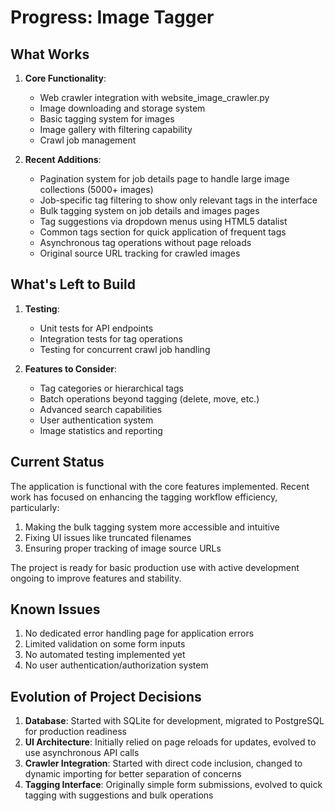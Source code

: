 # Progress: Image Tagger

## What Works
1. **Core Functionality**:
   - Web crawler integration with website_image_crawler.py
   - Image downloading and storage system
   - Basic tagging system for images
   - Image gallery with filtering capability
   - Crawl job management

2. **Recent Additions**:
   - Pagination system for job details page to handle large image collections (5000+ images)
   - Job-specific tag filtering to show only relevant tags in the interface
   - Bulk tagging system on job details and images pages
   - Tag suggestions via dropdown menus using HTML5 datalist
   - Common tags section for quick application of frequent tags
   - Asynchronous tag operations without page reloads
   - Original source URL tracking for crawled images

## What's Left to Build
1. **Testing**:
   - Unit tests for API endpoints
   - Integration tests for tag operations
   - Testing for concurrent crawl job handling

2. **Features to Consider**:
   - Tag categories or hierarchical tags
   - Batch operations beyond tagging (delete, move, etc.)
   - Advanced search capabilities
   - User authentication system
   - Image statistics and reporting

## Current Status
The application is functional with the core features implemented. Recent work has focused on enhancing the tagging workflow efficiency, particularly:

1. Making the bulk tagging system more accessible and intuitive
2. Fixing UI issues like truncated filenames
3. Ensuring proper tracking of image source URLs

The project is ready for basic production use with active development ongoing to improve features and stability.

## Known Issues
1. No dedicated error handling page for application errors
2. Limited validation on some form inputs
3. No automated testing implemented yet
4. No user authentication/authorization system

## Evolution of Project Decisions
1. **Database**: Started with SQLite for development, migrated to PostgreSQL for production readiness
2. **UI Architecture**: Initially relied on page reloads for updates, evolved to use asynchronous API calls
3. **Crawler Integration**: Started with direct code inclusion, changed to dynamic importing for better separation of concerns
4. **Tagging Interface**: Originally simple form submissions, evolved to quick tagging with suggestions and bulk operations

